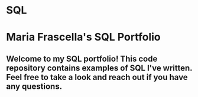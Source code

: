 # SQL
# Maria Frascella's SQL Portfolio

## Welcome to my SQL portfolio! This code repository contains examples of SQL I've written. Feel free to take a look and reach out if you have any questions.
